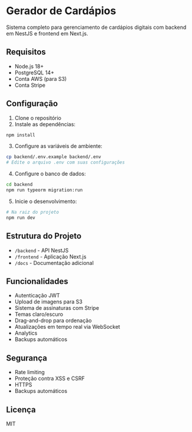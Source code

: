 # Gerador de Cardápios

Sistema completo para gerenciamento de cardápios digitais com backend em NestJS e frontend em Next.js.

## Requisitos

- Node.js 18+
- PostgreSQL 14+
- Conta AWS (para S3)
- Conta Stripe

## Configuração

1. Clone o repositório
2. Instale as dependências:
```bash
npm install
```

3. Configure as variáveis de ambiente:
```bash
cp backend/.env.example backend/.env
# Edite o arquivo .env com suas configurações
```

4. Configure o banco de dados:
```bash
cd backend
npm run typeorm migration:run
```

5. Inicie o desenvolvimento:
```bash
# Na raiz do projeto
npm run dev
```

## Estrutura do Projeto

- `/backend` - API NestJS
- `/frontend` - Aplicação Next.js
- `/docs` - Documentação adicional

## Funcionalidades

- Autenticação JWT
- Upload de imagens para S3
- Sistema de assinaturas com Stripe
- Temas claro/escuro
- Drag-and-drop para ordenação
- Atualizações em tempo real via WebSocket
- Analytics
- Backups automáticos

## Segurança

- Rate limiting
- Proteção contra XSS e CSRF
- HTTPS
- Backups automáticos

## Licença

MIT
